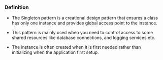 ### Definition

- The Singleton pattern is a creational design pattern that ensures a class has only one instance and provides global access point to the instance. 

- This pattern is mainly used when you need to control access to some shared resources like database connections, and logging services etc.

- The instance is often created when it is first needed rather than initializing when the application first 
setup.